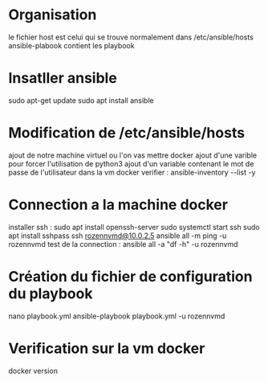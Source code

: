 # Organisation 
le fichier host est celui qui se trouve normalement dans /etc/ansible/hosts
ansible-plabook contient les playbook

# Insatller ansible
sudo apt-get update
sudo apt install ansible

# Modification de /etc/ansible/hosts
ajout de notre machine virtuel ou l'on vas mettre docker
ajout d'une varible pour forcer l'utilisation de python3
ajout d'un variable contenant le mot de passe de l'utilisateur dans la vm docker
verifier : ansible-inventory --list -y

# Connection a la machine docker
installer ssh : 
	sudo apt install openssh-server
	sudo systemctl start ssh
	sudo apt install sshpass
	ssh rozennvmd@10.0.2.5
ansible all -m ping -u rozennvmd
test de la connection :  ansible all -a "df -h" -u rozennvmd

# Création du fichier de configuration du playbook
nano playbook.yml 
ansible-playbook playbook.yml -u rozennvmd

# Verification sur la vm docker
docker version
